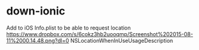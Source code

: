 # down-ionic

Add to iOS Info.plist to be able to request location
https://www.dropbox.com/s/6cokz3hb2uooqmp/Screenshot%202015-08-11%2000.14.48.png?dl=0
NSLocationWhenInUseUsageDescription
